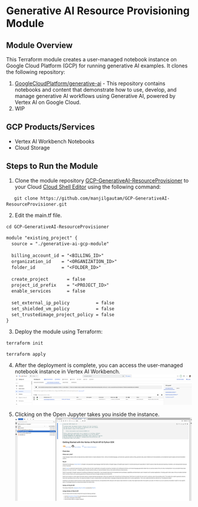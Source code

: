 # Generative AI Resource Provisioning Module

## Module Overview
This Terraform module creates a user-managed notebook instance on Google Cloud Platform (GCP) for running generative AI examples. It clones the following repository:
1. [GoogleCloudPlatform/generative-ai](https://github.com/GoogleCloudPlatform/generative-ai) - This repository contains notebooks and content that demonstrate how to use, develop, and manage generative AI workflows using Generative AI, powered by Vertex AI on Google Cloud.
2. WIP


## GCP Products/Services

* Vertex AI Workbench Notebooks
* Cloud Storage


## Steps to Run the Module

1. Clone the module repository [GCP-GenerativeAI-ResourceProvisioner](https://github.com/manjilgautam/GCP-GenerativeAI-ResourceProvisioner.git) to your Cloud  [Cloud Shell Editor](https://cloud.google.com/shell/docs/launching-cloud-shell) using the following command:

````hcl
   git clone https://github.com/manjilgautam/GCP-GenerativeAI-ResourceProvisioner.git
````

2. Edit the main.tf file. 

````hcl
cd GCP-GenerativeAI-ResourceProvisioner
````

````hcl
module "existing_project" {
  source = "./generative-ai-gcp-module"

  billing_account_id = "<BILLING_ID>"
  organization_id    = "<ORGANIZATION_ID>"
  folder_id          = "<FOLDER_ID>"

  create_project       = false
  project_id_prefix    = "<PROJECT_ID>"
  enable_services      = false
  
  set_external_ip_policy          = false
  set_shielded_vm_policy          = false
  set_trustedimage_project_policy = false
}
````

3. Deploy the module using Terraform:

````hcl
terraform init
````
````hcl
terraform apply
````

4. After the deployment is complete, you can access the user-managed notebook instance in Vertex AI Workbench.
 ![](./generative-ai-gcp-module/images/usermanaged_notebook.png)
 
5. Clicking on the Open Jupyter takes you inside the instance.
 ![](./generative-ai-gcp-module/images/jupyterinstance.png)

 
 
